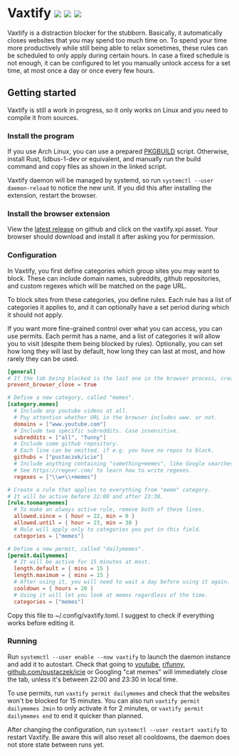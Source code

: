 # Vaxtify [![](https://img.shields.io/github/workflow/status/pustaczek/vaxtify/Continuous%20Integration?logo=github-actions&logoColor=white)](https://github.com/pustaczek/vaxtify/actions) [![](https://img.shields.io/codecov/c/github/pustaczek/vaxtify?logo=codecov&logoColor=white)](https://codecov.io/gh/pustaczek/vaxtify) [![](https://img.shields.io/github/license/pustaczek/vaxtify?color=success&logo=github)](https://github.com/pustaczek/vaxtify)

Vaxtify is a distraction blocker for the stubborn.
Basically, it automatically closes websites that you may spend too much time on.
To spend your time more productively while still being able to relax sometimes, these rules can be scheduled to only apply during certain hours.
In case a fixed schedule is not enough, it can be configured to let you manually unlock access for a set time, at most once a day or once every few hours.

## Getting started

Vaxtify is still a work in progress, so it only works on Linux and you need to compile it from sources.

### Install the program

If you use Arch Linux, you can use a prepared [PKGBUILD](misc/arch-packaging/PKGBUILD) script.
Otherwise, install Rust, lidbus-1-dev or equivalent, and manually run the build command and copy files as shown in the linked script.

Vaxtify daemon will be managed by systemd, so run `systemctl --user daemon-reload` to notice the new unit.
If you did this after installing the extension, restart the browser.

### Install the browser extension

View the [latest release](https://github.com/pustaczek/vaxtify/releases/latest) on github and click on the vaxtify.xpi asset.
Your browser should download and install it after asking you for permission.

### Configuration

In Vaxtify, you first define categories which group sites you may want to block.
These can include domain names, subreddits, github repositories, and custom regexes which will be matched on the page URL.

To block sites from these categories, you define rules.
Each rule has a list of categories it applies to, and it can optionally have a set period during which it should not apply.

If you want more fine-grained control over what you can access, you can use permits.
Each permit has a name, and a list of categories it will allow you to visit (despite them being blocked by rules).
Optionally, you can set how long they will last by default, how long they can last at most, and how rarely they can be used.

```toml
[general]
# If the tab being blocked is the last one in the browser process, create a new empty one.
prevent_browser_close = true

# Define a new category, called "memes".
[category.memes]
  # Include any youtube videos at all.
  # Pay attention whether URL in the browser includes www. or not.
  domains = ["www.youtube.com"]
  # Include two specific subreddits. Case insensitive.
  subreddits = ["all", "funny"]
  # Include some github repository.
  # Each line can be omitted, if e.g. you have no repos to block.
  githubs = ["pustaczek/icie"]
  # Include anything containing "something+memes", like Google searches.
  # See https://regexr.com/ to learn how to write regexes.
  regexes = ["\\w+\\+memes"]

# Create a rule that applies to everything from "meme" category.
# It will be active before 22:00 and after 23:30.
[rule.toomanymemes]
  # To make an always active rule, remove both of these lines.
  allowed.since = { hour = 22, min = 0 }
  allowed.until = { hour = 23, min = 30 }
  # Rule will apply only to categories you put in this field.
  categories = ["memes"]

# Define a new permit, called "dailymemes".
[permit.dailymemes]
  # It will be active for 15 minutes at most.
  length.default = { mins = 15 }
  length.maximum = { mins = 15 }
  # After using it, you will need to wait a day before using it again.
  cooldown = { hours = 20 }
  # Using it will let you look at memes regardless of the time.
  categories = ["memes"]
```

Copy this file to ~/.config/vaxtify.toml.
I suggest to check if everything works before editing it.

### Running

Run `systemctl --user enable --now vaxtify` to launch the daemon instance and add it to autostart.
Check that going to [youtube](https://youtube.com), [r/funny](https://www.reddit.com/r/funny), [github.com/pustaczek/icie](https://github.com/pustaczek/icie) or Googling "cat memes" will immediately close the tab, unless it's between 22:00 and 23:30 in local time.

To use permits, run `vaxtify permit dailymemes` and check that the websites won't be blocked for 15 minutes.
You can also run `vaxtify permit dailymemes 2min` to only activate it for 2 minutes, or `vaxtify permit dailymemes end` to end it quicker than planned.

After changing the configuration, run `systemctl --user restart vaxtify` to restart Vaxtify.
Be aware this will also reset all cooldowns, the daemon does not store state between runs yet.
